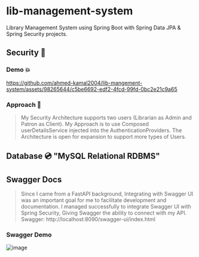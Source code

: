 # lib-management-system
Library Management System using Spring Boot with Spring Data JPA &amp; Spring Security projects.

## Security 🔏
### Demo 💥
https://github.com/ahmed-kamal2004/lib-mangement-system/assets/98265644/c5be6692-edf2-4fcd-99fd-0bc2e21c9a65
### Approach 🚀
> My Security Architecture supports two users (Librarian as Admin and Patron as Client).
> My Approach is to use Composed userDetailsService injected into the AuthenticationProviders.
> The Architecture is open for expansion to support more types of Users. 
## Database 💿 "MySQL Relational RDBMS"
## Swagger Docs
> Since I came from a FastAPI background, Integrating with Swagger UI was an important goal for me to facilitate development and documentation.
> I managed successfully to integrate Swagger UI with Spring Security, Giving Swagger the ability to connect with my API.
> Swagger: http://localhost:8090/swagger-ui/index.html
### Swagger Demo
![image](https://github.com/ahmed-kamal2004/lib-mangement-system/assets/98265644/9aad94b2-11fd-43f2-ac75-5a0328f8c897)
